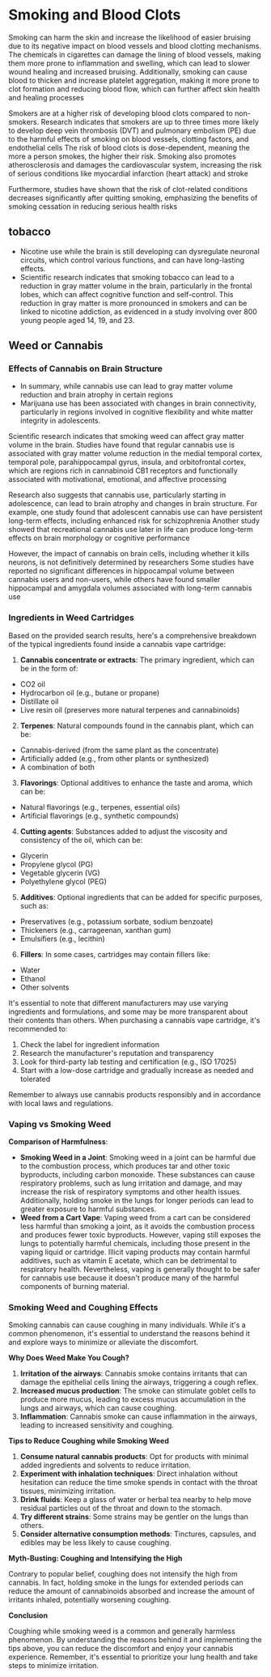 # Smoking and Blood Clots

Smoking can harm the skin and increase the likelihood of easier bruising due to its negative impact on blood vessels and blood clotting mechanisms. The chemicals in cigarettes can damage the lining of blood vessels, making them more prone to inflammation and swelling, which can lead to slower wound healing and increased bruising. Additionally, smoking can cause blood to thicken and increase platelet aggregation, making it more prone to clot formation and reducing blood flow, which can further affect skin health and healing processes

Smokers are at a higher risk of developing blood clots compared to non-smokers. Research indicates that smokers are up to three times more likely to develop deep vein thrombosis (DVT) and pulmonary embolism (PE) due to the harmful effects of smoking on blood vessels, clotting factors, and endothelial cells The risk of blood clots is dose-dependent, meaning the more a person smokes, the higher their risk. Smoking also promotes atherosclerosis and damages the cardiovascular system, increasing the risk of serious conditions like myocardial infarction (heart attack) and stroke

Furthermore, studies have shown that the risk of clot-related conditions decreases significantly after quitting smoking, emphasizing the benefits of smoking cessation in reducing serious health risks

## tobacco

- Nicotine use while the brain is still developing can dysregulate neuronal circuits, which control various functions, and can have long-lasting effects.
- Scientific research indicates that smoking tobacco can lead to a reduction in gray matter volume in the brain, particularly in the frontal lobes, which can affect cognitive function and self-control. This reduction in gray matter is more pronounced in smokers and can be linked to nicotine addiction, as evidenced in a study involving over 800 young people aged 14, 19, and 23.

## Weed or Cannabis

### Effects of Cannabis on Brain Structure

- In summary, while cannabis use can lead to gray matter volume reduction and brain atrophy in certain regions
- Marijuana use has been associated with changes in brain connectivity, particularly in regions involved in cognitive flexibility and white matter integrity in adolescents.

Scientific research indicates that smoking weed can affect gray matter volume in the brain. Studies have found that regular cannabis use is associated with gray matter volume reduction in the medial temporal cortex, temporal pole, parahippocampal gyrus, insula, and orbitofrontal cortex, which are regions rich in cannabinoid CB1 receptors and functionally associated with motivational, emotional, and affective processing

Research also suggests that cannabis use, particularly starting in adolescence, can lead to brain atrophy and changes in brain structure. For example, one study found that adolescent cannabis use can have persistent long-term effects, including enhanced risk for schizophrenia Another study showed that recreational cannabis use later in life can produce long-term effects on brain morphology or cognitive performance

However, the impact of cannabis on brain cells, including whether it kills neurons, is not definitively determined by researchers Some studies have reported no significant differences in hippocampal volume between cannabis users and non-users, while others have found smaller hippocampal and amygdala volumes associated with long-term cannabis use

### Ingredients in Weed Cartridges

Based on the provided search results, here's a comprehensive breakdown of the typical ingredients found inside a cannabis vape cartridge:

1. **Cannabis concentrate or extracts**: The primary ingredient, which can be in the form of:

* CO2 oil
* Hydrocarbon oil (e.g., butane or propane)
* Distillate oil
* Live resin oil (preserves more natural terpenes and cannabinoids)

2. **Terpenes**: Natural compounds found in the cannabis plant, which can be:

* Cannabis-derived (from the same plant as the concentrate)
* Artificially added (e.g., from other plants or synthesized)
* A combination of both

3. **Flavorings**: Optional additives to enhance the taste and aroma, which can be:

* Natural flavorings (e.g., terpenes, essential oils)
* Artificial flavorings (e.g., synthetic compounds)

4. **Cutting agents**: Substances added to adjust the viscosity and consistency of the oil, which can be:

* Glycerin
* Propylene glycol (PG)
* Vegetable glycerin (VG)
* Polyethylene glycol (PEG)

5. **Additives**: Optional ingredients that can be added for specific purposes, such as:

* Preservatives (e.g., potassium sorbate, sodium benzoate)
* Thickeners (e.g., carrageenan, xanthan gum)
* Emulsifiers (e.g., lecithin)

6. **Fillers**: In some cases, cartridges may contain fillers like:

* Water
* Ethanol
* Other solvents

It's essential to note that different manufacturers may use varying ingredients and formulations, and some may be more transparent about their contents than others. When purchasing a cannabis vape cartridge, it's recommended to:

1. Check the label for ingredient information
2. Research the manufacturer's reputation and transparency
3. Look for third-party lab testing and certification (e.g., ISO 17025)
4. Start with a low-dose cartridge and gradually increase as needed and tolerated

Remember to always use cannabis products responsibly and in accordance with local laws and regulations.

### Vaping vs Smoking Weed

**Comparison of Harmfulness**:

* **Smoking Weed in a Joint**: Smoking weed in a joint can be harmful due to the combustion process, which produces tar and other toxic byproducts, including carbon monoxide. These substances can cause respiratory problems, such as lung irritation and damage, and may increase the risk of respiratory symptoms and other health issues. Additionally, holding smoke in the lungs for longer periods can lead to greater exposure to harmful substances.
* **Weed from a Cart Vape**: Vaping weed from a cart can be considered less harmful than smoking a joint, as it avoids the combustion process and produces fewer toxic byproducts. However, vaping still exposes the lungs to potentially harmful chemicals, including those present in the vaping liquid or cartridge. Illicit vaping products may contain harmful additives, such as vitamin E acetate, which can be detrimental to respiratory health. Nevertheless, vaping is generally thought to be safer for cannabis use because it doesn't produce many of the harmful components of burning material.

### Smoking Weed and Coughing Effects

Smoking cannabis can cause coughing in many individuals. While it's a common phenomenon, it's essential to understand the reasons behind it and explore ways to minimize or alleviate the discomfort.

**Why Does Weed Make You Cough?**

1. **Irritation of the airways**: Cannabis smoke contains irritants that can damage the epithelial cells lining the airways, triggering a cough reflex.
2. **Increased mucus production**: The smoke can stimulate goblet cells to produce more mucus, leading to excess mucus accumulation in the lungs and airways, which can cause coughing.
3. **Inflammation**: Cannabis smoke can cause inflammation in the airways, leading to increased sensitivity and coughing.

**Tips to Reduce Coughing while Smoking Weed**

1. **Consume natural cannabis products**: Opt for products with minimal added ingredients and solvents to reduce irritation.
2. **Experiment with inhalation techniques**: Direct inhalation without hesitation can reduce the time smoke spends in contact with the throat tissues, minimizing irritation.
3. **Drink fluids**: Keep a glass of water or herbal tea nearby to help move residual particles out of the throat and down to the stomach.
4. **Try different strains**: Some strains may be gentler on the lungs than others.
5. **Consider alternative consumption methods**: Tinctures, capsules, and edibles may be less likely to cause coughing.

**Myth-Busting: Coughing and Intensifying the High**

Contrary to popular belief, coughing does not intensify the high from cannabis. In fact, holding smoke in the lungs for extended periods can reduce the amount of cannabinoids absorbed and increase the amount of irritants inhaled, potentially worsening coughing.

**Conclusion**

Coughing while smoking weed is a common and generally harmless phenomenon. By understanding the reasons behind it and implementing the tips above, you can reduce the discomfort and enjoy your cannabis experience. Remember, it's essential to prioritize your lung health and take steps to minimize irritation.

